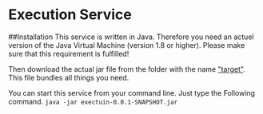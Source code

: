 # Execution Service

##Installation
This service is written in Java. Therefore you need an actuel version of the Java Virtual Machine (version 1.8 or higher). Please make sure that this requirement is fulfilled!

Then download the actual jar file from the folder with the name ["target"](https://github.com/Ciro14/Elefant/tree/master/execution/target). This file bundles all things you need.

You can start this service from your command line. Just type the Following command.
`java -jar exectuin-0.0.1-SNAPSHOT.jar`
